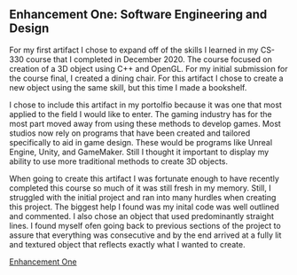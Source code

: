 ## Enhancement One: Software Engineering and Design 
For my first artifact I chose to expand off of the skills I learned in my CS-330 course that I completed in December 2020. The course focused on creation of a 3D object using C++ 
and OpenGL. For my initial submission for the course final, I created a dining chair. For this artifact I chose to create a new object using the same skill, but this time I made
a bookshelf.  
  
I chose to include this artifact in my portolfio because it was one that most applied to the field I would like to enter. The gaming industry has for the most part moved away from
using these methods to develop games. Most studios now rely on programs that have been created and tailored specifically to aid in game design. These would be programs like Unreal 
Engine, Unity, and GameMaker. Still I thought it important to display my ability to use more traditional methods to create 3D objects.  
  
When going to create this artifact I was fortunate enough to have recently completed this course so much of it was still fresh in my memory. Still, I struggled with the initial 
project and ran into many hurdles when creating this project. The biggest help I found was my inital code was well outlined and commented. I also chose an object that used 
predominantly straight lines. I found myself ofen going back to previous sections of the project to assure that everything was consecutive and by the end arrived at a fully lit 
and textured object that reflects exactly what I wanted to create. 

<a href="Enhancement1.cpp">Enhancement One</a>
